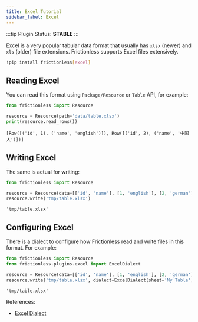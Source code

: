 ```yaml
---
title: Excel Tutorial
sidebar_label: Excel
---
```


:::tip Plugin
Status: **STABLE**
:::

Excel is a very popular tabular data format that usually has `xlsx` (newer) and `xls` (older) file extensions. Frictionless supports Excel files extensively.

```bash
!pip install frictionless[excel]
```


## Reading Excel

You can read this format using `Package/Resource` or `Table` API, for example:


```python
from frictionless import Resource

resource = Resource(path='data/table.xlsx')
print(resource.read_rows())
```

    [Row([('id', 1), ('name', 'english')]), Row([('id', 2), ('name', '中国人')])]


## Writing Excel

The same is actual for writing:


```python
from frictionless import Resource

resource = Resource(data=[['id', 'name'], [1, 'english'], [2, 'german']])
resource.write('tmp/table.xlsx')
```




    'tmp/table.xlsx'



## Configuring Excel

There is a dialect to configure how Frictionless read and write files in this format. For example:


```python
from frictionless import Resource
from frictionless.plugins.excel import ExcelDialect

resource = Resource(data=[['id', 'name'], [1, 'english'], [2, 'german']])
resource.write('tmp/table.xlsx', dialect=ExcelDialect(sheet='My Table'))
```




    'tmp/table.xlsx'



References:
- [Excel Dialect](https://frictionlessdata.io/tooling/python/formats-reference/#excel)
